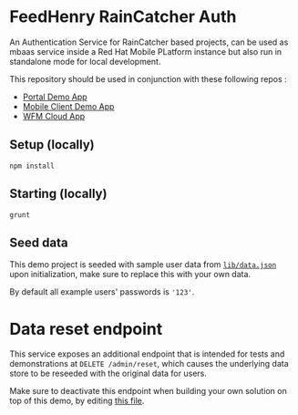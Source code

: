 # FeedHenry RainCatcher Auth

An Authentication Service for RainCatcher based projects, can be used as mbaas service inside a Red Hat Mobile PLatform instance but also run in standalone mode for local development.

This repository should be used in conjunction with these following repos :

- [Portal Demo App](https://github.com/feedhenry-raincatcher/raincatcher-demo-portal)
- [Mobile Client Demo App](https://github.com/feedhenry-raincatcher/raincatcher-demo-mobile)
- [WFM Cloud App](https://github.com/feedhenry-raincatcher/raincatcher-demo-cloud)

## Setup (locally)

`npm install`

## Starting (locally)

`grunt`

## Seed data

This demo project is seeded with sample user data from [`lib/data.json`](./lib/data.json) upon initialization, make sure to replace this with your own data.

By default all example users' passwords is `'123'`.

# Data reset endpoint
This service exposes an additional endpoint that is intended for tests and demonstrations at `DELETE /admin/reset`, which causes the underlying data store to be reseeded with the original data for users.

Make sure to deactivate this endpoint when building your own solution on top of this demo, by editing [this file](./lib/routes/admin/index.js).